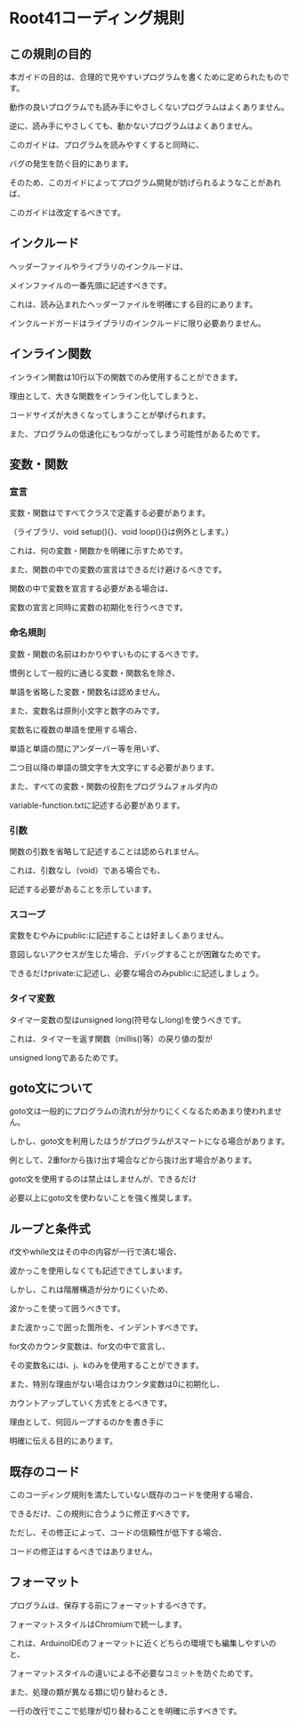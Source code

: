 # Root41コーディング規則

## この規則の目的

本ガイドの目的は、合理的で見やすいプログラムを書くために定められたものです。

動作の良いプログラムでも読み手にやさしくないプログラムはよくありません。

逆に、読み手にやさしくても、動かないプログラムはよくありません。

このガイドは、プログラムを読みやすくすると同時に、

バグの発生を防ぐ目的にあります。

そのため、このガイドによってプログラム開発が妨げられるようなことがあれば、

このガイドは改定するべきです。

## インクルード

ヘッダーファイルやライブラリのインクルードは、

メインファイルの一番先頭に記述すべきです。

これは、読み込まれたヘッダーファイルを明確にする目的にあります。

インクルードガードはライブラリのインクルードに限り必要ありません。

## インライン関数

インライン関数は10行以下の関数でのみ使用することができます。

理由として、大きな関数をインライン化してしまうと、

コードサイズが大きくなってしまうことが挙げられます。

また、プログラムの低速化にもつながってしまう可能性があるためです。

## 変数・関数

### 宣言

変数・関数はですべてクラスで定義する必要があります。

（ライブラリ、void setup(){}、void loop(){}は例外とします。）

これは、何の変数・関数かを明確に示すためです。

また、関数の中での変数の宣言はできるだけ避けるべきです。

関数の中で変数を宣言する必要がある場合は、

変数の宣言と同時に変数の初期化を行うべきです。

### 命名規則

変数・関数の名前はわかりやすいものにするべきです。

慣例として一般的に通じる変数・関数名を除き、

単語を省略した変数・関数名は認めません。

また、変数名は原則小文字と数字のみです。

変数名に複数の単語を使用する場合、

単語と単語の間にアンダーバー等を用いず、

二つ目以降の単語の頭文字を大文字にする必要があります。

また、すべての変数・関数の役割をプログラムフォルダ内の

variable-function.txtに記述する必要があります。

### 引数

関数の引数を省略して記述することは認められません。

これは、引数なし（void）である場合でも、

記述する必要があることを示しています。

### スコープ

変数をむやみにpublic:に記述することは好ましくありません。

意図しないアクセスが生じた場合、デバッグすることが困難なためです。

できるだけprivate:に記述し、必要な場合のみpublic:に記述しましょう。

### タイマ変数

タイマー変数の型はunsigned long(符号なしlong)を使うべきです。

これは、タイマーを返す関数（millis()等）の戻り値の型が

unsigned longであるためです。

## goto文について

goto文は一般的にプログラムの流れが分かりにくくなるためあまり使われません。

しかし、goto文を利用したほうがプログラムがスマートになる場合があります。

例として、2重forから抜け出す場合などから抜け出す場合があります。

goto文を使用するのは禁止はしませんが、できるだけ

必要以上にgoto文を使わないことを強く推奨します。

## ループと条件式

if文やwhile文はその中の内容が一行で済む場合、

波かっこを使用しなくても記述できてしまいます。

しかし、これは階層構造が分かりにくいため、

波かっこを使って囲うべきです。

また波かっこで囲った箇所を、インデントすべきです。

for文のカウンタ変数は、for文の中で宣言し、

その変数名にはi、j、kのみを使用することができます。

また、特別な理由がない場合はカウンタ変数は0に初期化し、

カウントアップしていく方式をとるべきです。

理由として、何回ループするのかを書き手に

明確に伝える目的にあります。

## 既存のコード

このコーディング規則を満たしていない既存のコードを使用する場合、

できるだけ、この規則に合うように修正すべきです。

ただし、その修正によって、コードの信頼性が低下する場合、

コードの修正はするべきではありません。

## フォーマット

プログラムは、保存する前にフォーマットするべきです。

フォーマットスタイルはChromiumで統一します。

これは、ArduinoIDEのフォーマットに近くどちらの環境でも編集しやすいのと、

フォーマットスタイルの違いによる不必要なコミットを防ぐためです。

また、処理の類が異なる類に切り替わるとき、

一行の改行でここで処理が切り替わることを明確に示すべきです。
